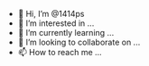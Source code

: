 - 👋 Hi, I’m @1414ps
- 👀 I’m interested in ...
- 🌱 I’m currently learning ...
- 💞️ I’m looking to collaborate on ...
- 📫 How to reach me ...

<!---
1414ps/1414ps is a ✨ special ✨ repository because its `README.md` (this file) appears on your GitHub profile.
You can click the Preview link to take a look at your changes.
--->
